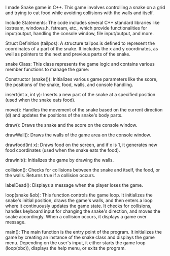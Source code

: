 I made Snake game in C++. This game involves controlling a snake on a grid and trying to eat food while avoiding collisions with the walls and itself. 

Include Statements: The code includes several C++ standard libraries like iostream, windows.h, fstream, etc., which provide functionalities for input/output, handling the console window, file input/output, and more.

Struct Definition (tailpos): A structure tailpos is defined to represent the coordinates of a part of the snake. It includes the x and y coordinates, as well as pointers to the next and previous parts of the snake.

snake Class: This class represents the game logic and contains various member functions to manage the game:

Constructor (snake()): Initializes various game parameters like the score, the positions of the snake, food, walls, and console handling.

insert(int x, int y): Inserts a new part of the snake at a specified position (used when the snake eats food).

move(): Handles the movement of the snake based on the current direction (d) and updates the positions of the snake's body parts.

draw(): Draws the snake and the score on the console window.

drawWall(): Draws the walls of the game area on the console window.

drawfood(int x): Draws food on the screen, and if x is 1, it generates new food coordinates (used when the snake eats the food).

drawinit(): Initializes the game by drawing the walls.

collision(): Checks for collisions between the snake and itself, the food, or the walls. Returns true if a collision occurs.

labelDead(): Displays a message when the player loses the game.

loop(snake &ob): This function controls the game loop. It initializes the snake's initial position, draws the game's walls, and then enters a loop where it continuously updates the game state. It checks for collisions, handles keyboard input for changing the snake's direction, and moves the snake accordingly. When a collision occurs, it displays a game over message.

main(): The main function is the entry point of the program. It initializes the game by creating an instance of the snake class and displays the game menu. Depending on the user's input, it either starts the game loop (loop(obc)), displays the help menu, or exits the program.

